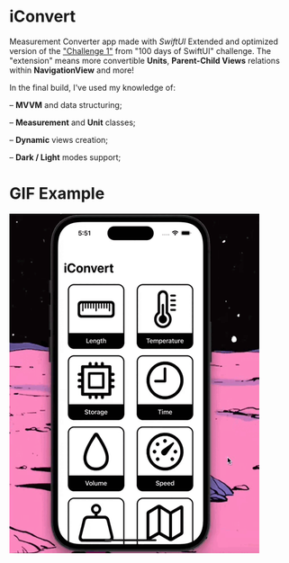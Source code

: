 # iConvert
Measurement Converter app made with *SwiftUI*
Extended and optimized version of the ["Challenge 1"](https://www.hackingwithswift.com/100/swiftui/19) from "100 days of SwiftUI" challenge.
The "extension" means more convertible **Units**, **Parent-Child Views** relations within **NavigationView** and more!

In the final build, I've used my knowledge of: 

– **MVVM** and data structuring;

– **Measurement** and **Unit** classes;

– **Dynamic** views creation; 

– **Dark / Light** modes support;

# GIF Example
![](https://github.com/llieusedie/IConvert/blob/main/iConvert.gif)
